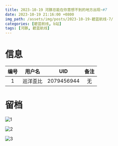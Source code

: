 ```yaml
---
title: 2023-10-19 河豚总能在你意想不到的地方出现~#7
date: 2023-10-19 21:16:00 +0800
img_path: /assets/img/posts/2023-10-19-碧蓝航线-7/
categories: [碧蓝航线, b站]
tags: [河豚, 碧蓝航线]
---
```


# 信息

| 编号 |  用户名  |    UID     | 备注 |
| :--: | :------: | :--------: | :--: |
|  1   | 巡洋歪比 | 2079456944 |  无  |

# 留档

![1](1.jpg)

![2](2.jpg)

![3](3.jpg)